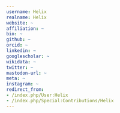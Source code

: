 ```yaml
---
username: Helix
realname: Helix
website: ~
affiliation: ~
bio: ~
github: ~
orcid: ~
linkedin: ~
googlescholar: ~
wikidata: ~
twitter: ~
mastodon-url: ~
meta: ~
instagram: ~
redirect_from:
- /index.php/User:Helix
- /index.php/Special:Contributions/Helix
---
```

